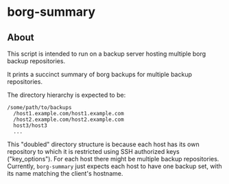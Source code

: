 # borg-summary

## About

This script is intended to run on a backup server hosting multiple borg backup repositories.

It prints a succinct summary of borg backups for multiple backup repositories.

The directory hierarchy is expected to be:

```
/some/path/to/backups
  /host1.example.com/host1.example.com
  /host2.example.com/host2.example.com
  host3/host3
  ...
```

This "doubled" directory structure is because each host has its own repository to which it is restricted using SSH authorized keys ("key_options").  For each host there might be multiple backup repositories.  Currently, `borg-summary` just expects each host to have one backup set, with its name matching the client's hostname.
